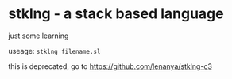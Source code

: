 # stklng - a stack based language

just some learning

useage: ```stklng filename.sl```

this is deprecated, go to https://github.com/lenanya/stklng-c3
